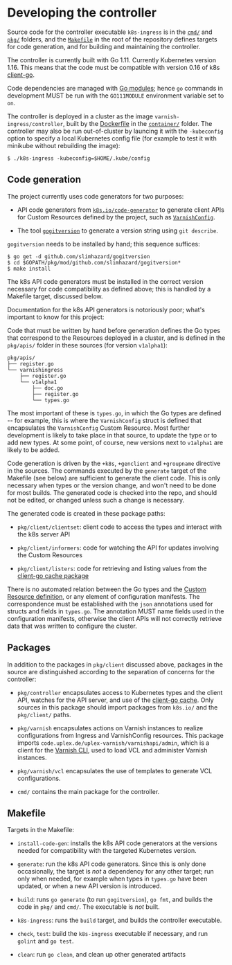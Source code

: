 # Developing the controller

Source code for the controller executable ``k8s-ingress`` is in the
[``cmd/``](/cmd) and [``pkg/``](/pkg) folders, and the
[``Makefile``](/Makefile) in the root of the repository defines
targets for code generation, and for building and maintaining the
controller.

The controller is currently built with Go 1.11. Currently Kubernetes
version 1.16. This means that the code must be compatible with version
0.16 of k8s [client-go](https://github.com/kubernetes/client-go).

Code dependencies are managed with
[Go modules](https://github.com/golang/go/wiki/Modules); hence ``go``
commands in development MUST be run with the ``GO111MODULE``
environment variable set to ``on``.

The controller is deployed in a cluster as the image
``varnish-ingress/controller``, built by the
[Dockerfile](/container/Dockerfile.controller) in the
[``container/``](/container) folder. The controller may also be run
out-of-cluster by launcing it with the ``-kubeconfig`` option to
specify a local Kubernetes config file (for example to test it with
minikube without rebuilding the image):

```
$ ./k8s-ingress -kubeconfig=$HOME/.kube/config
```

## Code generation

The project currently uses code generators for two purposes:

* API code generators from
  [``k8s.io/code-generator``](https://github.com/kubernetes/code-generator)
  to generate client APIs for Custom Resources defined by the project,
  such as [``VarnishConfig``](/docs/ref-varnish-cfg.md).

* The tool
  [``gogitversion``](https://github.com/slimhazard/gogitversion) to
  generate a version string using ``git describe``.

``gogitversion`` needs to be installed by hand; this sequence
suffices:

```
$ go get -d github.com/slimhazard/gogitversion
$ cd $GOPATH/pkg/mod/github.com/slimhazard/gogitversion*
$ make install
```

The k8s API code generators must be installed in the correct version
necessary for code compatibility as defined above; this is handled by
a Makefile target, discussed below.

Documentation for the k8s API generators is notoriously poor; what's
important to know for this project:

Code that must be written by hand before generation defines the Go
types that correspond to the Resources deployed in a cluster, and is
defined in the ``pkg/apis/`` folder in these sources (for version
``v1alpha1``):

```
pkg/apis/
├── register.go
└── varnishingress
    ├── register.go
    └── v1alpha1
        ├── doc.go
        ├── register.go
        └── types.go
```
The most important of these is ``types.go``, in which the Go types are
defined -- for example, this is where the ``VarnishConfig`` struct is
defined that encapsulates the ``VarnishConfig`` Custom Resource. Most
further development is likely to take place in that source, to update
the type or to add new types. At some point, of course, new versions
next to ``v1alpha1`` are likely to be added.

Code generation is driven by the ``+k8s``, ``+genclient`` and
``+groupname`` directive in the sources. The commands executed by the
``generate`` target of the Makefile (see below) are sufficient to
generate the client code. This is only necessary when types or the
version change, and won't need to be done for most builds. The
generated code is checked into the repo, and should not be edited, or
changed unless such a change is necessary.

The generated code is created in these package paths:

* ``pkg/client/clientset``: client code to access the types and interact
  with the k8s server API

* ``pkg/client/informers``: code for watching the API for updates
  involving the Custom Resources

* ``pkg/client/listers``: code for retrieving and listing values from
  the [client-go cache package](https://godoc.org/k8s.io/client-go/tools/cache)

There is no automated relation between the Go types and the
[Custom Resource definition](/docs/varnishcfg-crd.yaml), or any element
of configuration manifests. The correspondence must be established
with the ``json`` annotations used for structs and fields in ``types.go``.
The annotation MUST name fields used in the configuration manifests,
otherwise the client APIs will not correctly retrieve data that was
written to configure the cluster.

## Packages

In addition to the packages in ``pkg/client`` discussed above,
packages in the source are distinguished according to the separation
of concerns for the controller:

* ``pkg/controller`` encapsulates access to Kubernetes types and the
  client API, watches for the API server, and use of the
  [client-go cache](https://godoc.org/k8s.io/client-go/tools/cache).
  Only sources in this package should import packages from ``k8s.io/``
  and the ``pkg/client/`` paths.

* ``pkg/varnish`` encapsulates actions on Varnish instances to
  realize configurations from Ingress and VarnishConfig resources.
  This package imports ``code.uplex.de/uplex-varnish/varnishapi/admin``,
  which is a client for the
  [Varnish CLI](https://varnish-cache.org/docs/6.1/reference/varnish-cli.html),
  used to load VCL and administer Varnish instances.

* ``pkg/varnish/vcl`` encapsulates the use of templates to generate
  VCL configurations.

* ``cmd/`` contains the main package for the controller.

## Makefile

Targets in the Makefile:

* ``install-code-gen``: installs the k8s API code generators at the
  versions needed for compatibility with the targeted Kubernetes
  version.

* ``generate``: run the k8s API code generators. Since this is only
  done occasionally, the target is *not* a dependency for any other
  target; run only when needed, for example when types in ``types.go``
  have been updated, or when a new API version is introduced.

* ``build``: runs ``go generate`` (to run ``gogitversion``),
  ``go fmt``, and builds the code in ``pkg/`` and ``cmd/``. The
  executable is *not* built.

* ``k8s-ingress``: runs the ``build`` target, and builds the
  controller executable.

* ``check``, ``test``: build the ``k8s-ingress`` executable if
  necessary, and run ``golint`` and ``go test``.

* ``clean``: run ``go clean``, and clean up other generated artifacts
